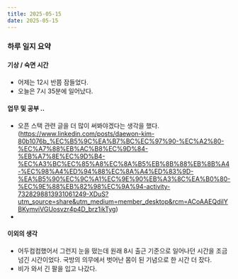 ```yaml
---
title: 2025-05-15
date: 2025-05-15
---
```


### 하루 일지 요약

#### 기상 / 숙면 시간
- 어제는 12시 반쯤 잠들었다.
- 오늘은 7시 35분에 일어났다.

#### 업무 및 공부 ..
- 오픈 스택 관련 글을 더 많이 써봐야겠다는 생각을 했다.(https://www.linkedin.com/posts/daewon-kim-80b1076b_%EC%B5%9C%EA%B7%BC%EC%97%90-%EC%A2%80-%EC%A7%88%EB%AC%B8%EC%9D%84-%EB%A7%8E%EC%9D%B4-%EC%A3%BC%EC%85%A8%EC%8A%B5%EB%8B%88%EB%8B%A4-%EC%98%A4%ED%94%88%EC%8A%A4%ED%83%9D-%EA%B5%90%EC%9C%A1%EC%9E%90%EB%A3%8C%EA%B0%80-%EC%9E%88%EB%82%98%EC%9A%94-activity-7328298813931061249-XDuS?utm_source=share&utm_medium=member_desktop&rcm=ACoAAEQdiIYBKymviVGUosvzr4p4D_brz1ikTyg)
- 

#### 이외의 생각
- 어두컴컴했어서 그런지 눈을 떴는데 원래 8시 출근 기준으로 일어나던 시간을 조금 넘긴 시간이었다. 국방의 의무에서 벗어난 몸이 된 기념으로 한 시간 더 잤다. 
- 비가 와서 긴 팔을 입고 나갔다. 